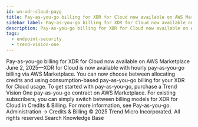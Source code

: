 ```yaml
---
id: wn-xdr-cloud-payg
title: Pay-as-you-go billing for XDR for Cloud now available on AWS Marketplace
sidebar_label: Pay-as-you-go billing for XDR for Cloud now available on AWS Marketplace
description: Pay-as-you-go billing for XDR for Cloud now available on AWS Marketplace
tags:
  - endpoint-security
  - trend-vision-one
---
```


 Pay-as-you-go billing for XDR for Cloud now available on AWS Marketplace June 2, 2025—XDR for Cloud is now available with hourly pay-as-you-go billing via AWS Marketplace. You can now choose between allocating credits and using consumption-based pay-as-you-go billing for your XDR for Cloud usage. To get started with pay-as-you-go, purchase a Trend Vision One pay-as-you-go contract on AWS Marketplace. For existing subscribers, you can simply switch between billing models for XDR for Cloud in Credits & Billing. For more information, see Pay-as-you-go. Administration → Credits & Billing © 2025 Trend Micro Incorporated. All rights reserved.Search Knowledge Base